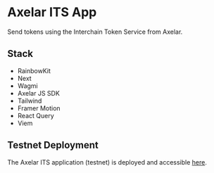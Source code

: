 # Axelar ITS App

Send tokens using the Interchain Token Service from Axelar.

## Stack

- RainbowKit
- Next
- Wagmi
- Axelar JS SDK
- Tailwind
- Framer Motion
- React Query
- Viem

## Testnet Deployment

The Axelar ITS application (testnet) is deployed and accessible [here](https://axelar-its.vercel.app/).
